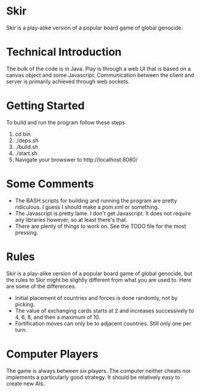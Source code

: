 Skir
====

Skir is a play-alike version of a popular board game of global genocide.

Technical Introduction
======================

The bulk of the code is in Java. Play is through a web UI that is based
on a canvas object and some Javascript. Communication between the client
and server is primarily achieved through web sockets.

Getting Started
===============

To build and run the program follow these steps

1. cd bin
2. ./deps.sh
3. ./build.sh
4. ./start.sh
5. Navigate your browswer to http://localhost:8080/

Some Comments
=============

- The BASH scripts for building and running the program are pretty ridiculous.
I guess I should make a pom.xml or something.
- The Javascript is pretty lame. I don't get Javascript.
It does not require any libraries however, so at least there's that.
- There are plenty of things to work on. See the TODO file for the most pressing.

Rules
=====

Skir is a play-alike version of a popular board game of global genocide,
but the rules to Skir might be slightly different from what you are used to.
Here are some of the differences.
- Initial placement of countries and forces is done randomly, not
by picking.
- The value of exchanging cards starts at 2 and increases successively
to 4, 6, 8, and then a maximum of 10.
- Fortification moves can only be to adjacent countries. Still only one
per turn.

Computer Players
================

The game is always between six players. The computer neither cheats nor
implements a particularly good strategy. It should be relatively easy
to create new AIs.
